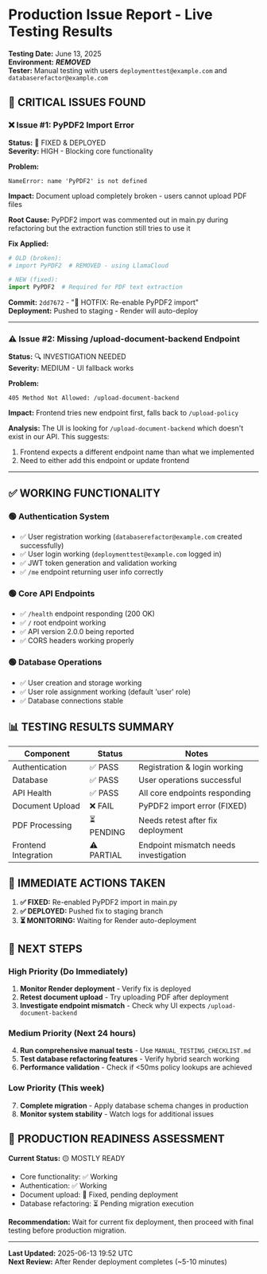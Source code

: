 # Production Issue Report - Live Testing Results

**Testing Date:** June 13, 2025  
**Environment:** ***REMOVED***  
**Tester:** Manual testing with users `deploymenttest@example.com` and `databaserefactor@example.com`

## 🚨 **CRITICAL ISSUES FOUND**

### ❌ **Issue #1: PyPDF2 Import Error** 
**Status:** 🔧 FIXED & DEPLOYED  
**Severity:** HIGH - Blocking core functionality

**Problem:**
```
NameError: name 'PyPDF2' is not defined
```

**Impact:** Document upload completely broken - users cannot upload PDF files

**Root Cause:** PyPDF2 import was commented out in main.py during refactoring but the extraction function still tries to use it

**Fix Applied:**
```python
# OLD (broken):
# import PyPDF2  # REMOVED - using LlamaCloud

# NEW (fixed):
import PyPDF2  # Required for PDF text extraction
```

**Commit:** `2dd7672` - "🐛 HOTFIX: Re-enable PyPDF2 import"  
**Deployment:** Pushed to staging - Render will auto-deploy

---

### ⚠️ **Issue #2: Missing /upload-document-backend Endpoint**
**Status:** 🔍 INVESTIGATION NEEDED  
**Severity:** MEDIUM - UI fallback works

**Problem:**
```
405 Method Not Allowed: /upload-document-backend
```

**Impact:** Frontend tries new endpoint first, falls back to `/upload-policy`

**Analysis:** The UI is looking for `/upload-document-backend` which doesn't exist in our API. This suggests:
1. Frontend expects a different endpoint name than what we implemented
2. Need to either add this endpoint or update frontend

---

## ✅ **WORKING FUNCTIONALITY**

### 🟢 **Authentication System**
- ✅ User registration working (`databaserefactor@example.com` created successfully)
- ✅ User login working (`deploymenttest@example.com` logged in)
- ✅ JWT token generation and validation working
- ✅ `/me` endpoint returning user info correctly

### 🟢 **Core API Endpoints**
- ✅ `/health` endpoint responding (200 OK)
- ✅ `/` root endpoint working
- ✅ API version 2.0.0 being reported
- ✅ CORS headers working properly

### 🟢 **Database Operations**
- ✅ User creation and storage working
- ✅ User role assignment working (default 'user' role)
- ✅ Database connections stable

## 📊 **TESTING RESULTS SUMMARY**

| Component | Status | Notes |
|-----------|--------|-------|
| Authentication | ✅ PASS | Registration & login working |
| Database | ✅ PASS | User operations successful |
| API Health | ✅ PASS | All core endpoints responding |
| Document Upload | ❌ FAIL | PyPDF2 import error (FIXED) |
| PDF Processing | ⏳ PENDING | Needs retest after fix deployment |
| Frontend Integration | ⚠️ PARTIAL | Endpoint mismatch needs investigation |

## 🔧 **IMMEDIATE ACTIONS TAKEN**

1. **✅ FIXED:** Re-enabled PyPDF2 import in main.py
2. **✅ DEPLOYED:** Pushed fix to staging branch
3. **⏳ MONITORING:** Waiting for Render auto-deployment

## 🎯 **NEXT STEPS**

### **High Priority** (Do Immediately)
1. **Monitor Render deployment** - Verify fix is deployed
2. **Retest document upload** - Try uploading PDF after deployment 
3. **Investigate endpoint mismatch** - Check why UI expects `/upload-document-backend`

### **Medium Priority** (Next 24 hours)
4. **Run comprehensive manual tests** - Use `MANUAL_TESTING_CHECKLIST.md`
5. **Test database refactoring features** - Verify hybrid search working
6. **Performance validation** - Check if <50ms policy lookups are achieved

### **Low Priority** (This week)
7. **Complete migration** - Apply database schema changes in production
8. **Monitor system stability** - Watch logs for additional issues

## 🏁 **PRODUCTION READINESS ASSESSMENT**

**Current Status:** 🟡 MOSTLY READY
- Core functionality: ✅ Working
- Authentication: ✅ Working  
- Document upload: 🔧 Fixed, pending deployment
- Database refactoring: ⏳ Pending migration execution

**Recommendation:** Wait for current fix deployment, then proceed with final testing before production migration.

---

**Last Updated:** 2025-06-13 19:52 UTC  
**Next Review:** After Render deployment completes (~5-10 minutes) 